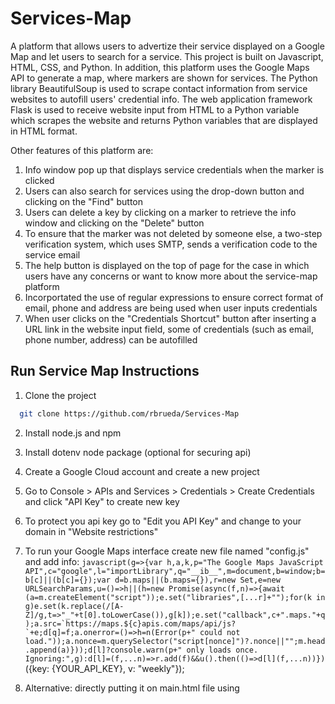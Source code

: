 # Services-Map
A platform that allows users to advertize their service displayed on a Google Map and let users to search for a service. This project is built on Javascript, HTML, CSS, and Python. In addition, this platform uses the Google Maps API to generate a map, where markers are shown for services. The Python library BeautifulSoup is used to scrape contact information from service websites to autofill users' credential info. The web application framework Flask is used to receive website input from HTML to a Python variable which scrapes the website and returns Python variables that are displayed in HTML format.

Other features of this platform are: 
1. Info window pop up that displays service credentials when the marker is clicked
2. Users can also search for services using the drop-down button and clicking on the "Find" button
3. Users can delete a key by clicking on a marker to retrieve the info window and clicking on the "Delete" button
4. To ensure that the marker was not deleted by someone else, a two-step verification system, which uses SMTP, sends a verification code to the service email
5. The help button is displayed on the top of page for the case in which users have any concerns or want to know more about the service-map platform
6. Incorportated the use of regular expressions to ensure correct format of email, phone and address are being used when user inputs credentials
7. When user clicks on the "Credentials Shortcut" button after inserting a URL link in the website input field, some of credentials (such as email, phone number, address) can be autofilled

## Run Service Map Instructions
1. Clone the project

```bash
  git clone https://github.com/rbrueda/Services-Map
```
2. Install node.js and npm
3. Install dotenv node package (optional for securing api)
4. Create a Google Cloud account and create a new project
5. Go to Console > APIs and Services > Credentials > Create Credentials and click "API Key" to create new key
6. To protect you api key go to "Edit you API Key" and change to your domain in "Website restrictions"
7. To run your Google Maps interface create new file named "config.js" and add info: ```javascript(g=>{var h,a,k,p="The Google Maps JavaScript API",c="google",l="importLibrary",q="__ib__",m=document,b=window;b=b[c]||(b[c]={});var d=b.maps||(b.maps={}),r=new Set,e=new URLSearchParams,u=()=>h||(h=new Promise(async(f,n)=>{await (a=m.createElement("script"));e.set("libraries",[...r]+"");for(k in g)e.set(k.replace(/[A-Z]/g,t=>"_"+t[0].toLowerCase()),g[k]);e.set("callback",c+".maps."+q);a.src=`https://maps.${c}apis.com/maps/api/js?`+e;d[q]=f;a.onerror=()=>h=n(Error(p+" could not load."));a.nonce=m.querySelector("script[nonce]")?.nonce||"";m.head.append(a)}));d[l]?console.warn(p+" only loads once. Ignoring:",g):d[l]=(f,...n)=>r.add(f)&&u().then(()=>d[l](f,...n))})```
    ({key: {YOUR_API_KEY}, v: "weekly"});
8. Alternative: directly putting it on main.html file using <script> tags
9. Install python packages: flask, validators, beautifulsoup4, regex, and requests.
Use command: ```bash"sudo pip3 install {package-name}"```

10. Run the Service Map server by runnning command python3 app.py (name of python file where Flask is executed) with respect to the Python path file directory

- *ADDITIONAL NOTES: the regular expressions used in "main.js" and "app.py" only work for limitted test cases (for example may not validate phone numbers in some formats), if new restrictions or add-ons are needed, feel free to alter them*

## Screenshots
![Service Map 1](https://github.com/rbrueda/Services-Map/assets/93105329/8b802e22-2897-4b45-85dd-11d8d73f791b)
![Service Map 2](https://github.com/rbrueda/Services-Map/assets/93105329/f529fade-9720-412c-a2b7-de064b91e180)
![Service Map 3](https://github.com/rbrueda/Services-Map/assets/93105329/fd473d87-8666-4676-9648-6c20088038ba)
![Service Map 4](https://github.com/rbrueda/Services-Map/assets/93105329/ec4dff46-723d-4f09-995f-b5c78ea41eba)
![Service Map 5](https://github.com/rbrueda/Services-Map/assets/93105329/ab10eb16-71b7-4b66-9a41-7d61b90be2b5)


## Demo Video
https://youtu.be/hVtAAZ4c4fk

## License

